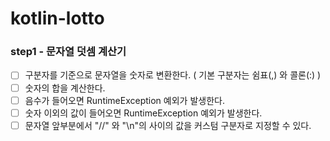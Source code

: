 # kotlin-lotto

### step1 - 문자열 덧셈 계산기

* [ ] 구분자를 기준으로 문자열을 숫자로 변환한다. ( 기본 구분자는 쉼표(,) 와 콜론(:) )
* [ ] 숫자의 합을 계산한다.
* [ ] 음수가 들어오면 RuntimeException 예외가 발생한다.
* [ ] 숫자 이외의 값이 들어오면 RuntimeException 예외가 발생한다.
* [ ] 문자열 앞부분에서 "//" 와 "\n"의 사이의 값을 커스텀 구분자로 지정할 수 있다.
